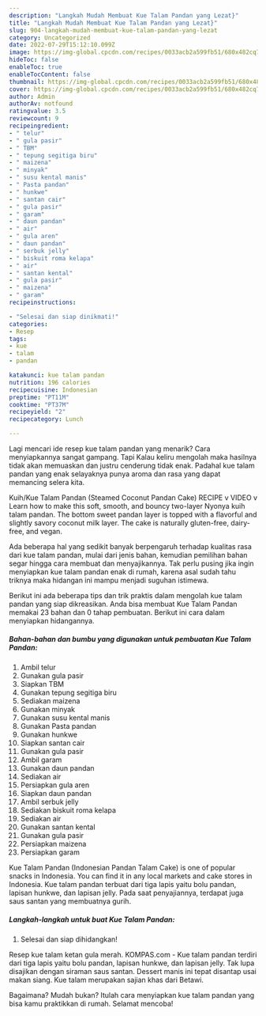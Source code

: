 ```yaml
---
description: "Langkah Mudah Membuat Kue Talam Pandan yang Lezat}"
title: "Langkah Mudah Membuat Kue Talam Pandan yang Lezat}"
slug: 904-langkah-mudah-membuat-kue-talam-pandan-yang-lezat
category: Uncategorized
date: 2022-07-29T15:12:10.099Z
image: https://img-global.cpcdn.com/recipes/0033acb2a599fb51/680x482cq70/kue-talam-pandan-foto-resep-utama.jpg
hideToc: false
enableToc: true
enableTocContent: false
thumbnail: https://img-global.cpcdn.com/recipes/0033acb2a599fb51/680x482cq70/kue-talam-pandan-foto-resep-utama.jpg
cover: https://img-global.cpcdn.com/recipes/0033acb2a599fb51/680x482cq70/kue-talam-pandan-foto-resep-utama.jpg
author: Admin
authorAv: notfound
ratingvalue: 3.5
reviewcount: 9
recipeingredient:
- " telur"
- " gula pasir"
- " TBM"
- " tepung segitiga biru"
- " maizena"
- " minyak"
- " susu kental manis"
- " Pasta pandan"
- " hunkwe"
- " santan cair"
- " gula pasir"
- " garam"
- " daun pandan"
- " air"
- " gula aren"
- " daun pandan"
- " serbuk jelly"
- " biskuit roma kelapa"
- " air"
- " santan kental"
- " gula pasir"
- " maizena"
- " garam"
recipeinstructions:

- "Selesai dan siap dinikmati!"
categories:
- Resep
tags:
- kue
- talam
- pandan

katakunci: kue talam pandan 
nutrition: 196 calories
recipecuisine: Indonesian
preptime: "PT11M"
cooktime: "PT37M"
recipeyield: "2"
recipecategory: Lunch

---
```



Lagi mencari ide resep kue talam pandan yang menarik? Cara menyiapkannya sangat gampang. Tapi Kalau keliru mengolah maka hasilnya tidak akan memuaskan dan justru cenderung tidak enak. Padahal kue talam pandan yang enak selayaknya punya aroma dan rasa yang dapat memancing selera kita.


Kuih/Kue Talam Pandan (Steamed Coconut Pandan Cake) RECIPE v VIDEO v Learn how to make this soft, smooth, and bouncy two-layer Nyonya kuih talam pandan. The bottom sweet pandan layer is topped with a flavorful and slightly savory coconut milk layer. The cake is naturally gluten-free, dairy-free, and vegan.

Ada beberapa hal yang sedikit banyak berpengaruh terhadap kualitas rasa dari kue talam pandan, mulai dari jenis bahan, kemudian pemilihan bahan segar hingga cara membuat dan menyajikannya. Tak perlu pusing jika ingin menyiapkan kue talam pandan enak di rumah, karena asal sudah tahu triknya maka hidangan ini mampu menjadi suguhan istimewa.


Berikut ini ada beberapa tips dan trik praktis dalam mengolah kue talam pandan yang siap dikreasikan. Anda bisa membuat Kue Talam Pandan memakai 23 bahan dan 0 tahap pembuatan. Berikut ini cara dalam menyiapkan hidangannya.

<!--inarticleads1-->

##### Bahan-bahan dan bumbu yang digunakan untuk pembuatan Kue Talam Pandan:

1. Ambil  telur
1. Gunakan  gula pasir
1. Siapkan  TBM
1. Gunakan  tepung segitiga biru
1. Sediakan  maizena
1. Gunakan  minyak
1. Gunakan  susu kental manis
1. Gunakan  Pasta pandan
1. Gunakan  hunkwe
1. Siapkan  santan cair
1. Gunakan  gula pasir
1. Ambil  garam
1. Gunakan  daun pandan
1. Sediakan  air
1. Persiapkan  gula aren
1. Siapkan  daun pandan
1. Ambil  serbuk jelly
1. Sediakan  biskuit roma kelapa
1. Sediakan  air
1. Gunakan  santan kental
1. Gunakan  gula pasir
1. Persiapkan  maizena
1. Persiapkan  garam


Kue Talam Pandan (Indonesian Pandan Talam Cake) is one of popular snacks in Indonesia. You can find it in any local markets and cake stores in Indonesia. Kue talam pandan terbuat dari tiga lapis yaitu bolu pandan, lapisan hunkwe, dan lapisan jelly. Pada saat penyajiannya, terdapat juga saus santan yang membuatnya gurih. 

<!--inarticleads2-->

##### Langkah-langkah untuk buat Kue Talam Pandan:


1. Selesai dan siap dihidangkan!

Resep kue talam ketan gula merah. KOMPAS.com - Kue talam pandan terdiri dari tiga lapis yaitu bolu pandan, lapisan hunkwe, dan lapisan jelly. Tak lupa disajikan dengan siraman saus santan. Dessert manis ini tepat disantap usai makan siang. Kue talam merupakan sajian khas dari Betawi. 

Bagaimana? Mudah bukan? Itulah cara menyiapkan kue talam pandan yang bisa kamu praktikkan di rumah. Selamat mencoba!
